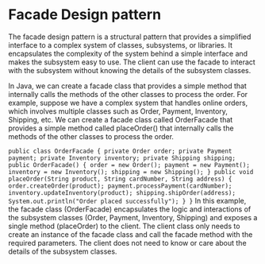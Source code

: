 # Facade Design pattern
The facade design pattern is a structural pattern that provides a simplified interface to a complex system of classes, subsystems, or libraries. 
It encapsulates the complexity of the system behind a simple interface and makes the subsystem easy to use. 
The client can use the facade to interact with the subsystem without knowing the details of the subsystem classes.

In Java, we can create a facade class that provides a simple method that internally calls the methods of the other classes to process the order. For example, suppose we have a complex system that handles online orders, which involves multiple classes such as Order, Payment, Inventory, Shipping, etc. We can create a facade class called OrderFacade that provides a simple method called placeOrder() that internally calls the methods of the other classes to process the order.

`
public class OrderFacade {
private Order order;
private Payment payment;
private Inventory inventory;
private Shipping shipping;
    public OrderFacade() {
        order = new Order();
        payment = new Payment();
        inventory = new Inventory();
        shipping = new Shipping();
    }
    public void placeOrder(String product, String cardNumber, String address) {
        order.createOrder(product);
        payment.processPayment(cardNumber);
        inventory.updateInventory(product);
        shipping.shipOrder(address);
        System.out.println("Order placed successfully");
    }
}
`
In this example, the facade class (OrderFacade) encapsulates the logic and interactions of the subsystem classes (Order, Payment, Inventory, Shipping) and exposes a single method (placeOrder) to the client. 
The client class only needs to create an instance of the facade class and call the facade method with the required parameters. 
The client does not need to know or care about the details of the subsystem classes.
